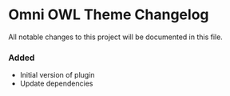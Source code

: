 <!-- Keep a Changelog guide -> https://keepachangelog.com -->

# Omni OWL Theme Changelog

All notable changes to this project will be documented in this file.

### Added

- Initial version of plugin
- Update dependencies

